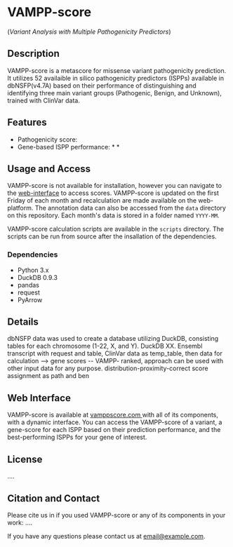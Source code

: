 # VAMPP-score
(_Variant Analysis with Multiple Pathogenicity Predictors_)

## Description
VAMPP-score is a metascore for missense variant pathogenicity prediction. It utilizes 52 availaible in silico pathogenicity predictors (ISPPs) available in dbNSFP(v4.7A) based on their performance of distinguishing and identifying three main variant groups (Pathogenic, Benign, and Unknown), trained with ClinVar data.

## Features
* Pathogenicity score:
* Gene-based ISPP performance:
  *
  *


## Usage and Access
VAMPP-score is not available for installation, however you can navigate to the [web-interface](https://vamppscore.com/) to access scores. VAMPP-score is updated on the first Friday of each month and recalculation are made available on the web-platform. The annotation data can also be accessed from the `data` directory on this repository. Each month's data is stored in a folder named `YYYY-MM`.

VAMPP-score calculation scripts are available in the `scripts` directory. The scripts can be run from source after the insallation of the dependencies.

### Dependencies
* Python 3.x
* DuckDB 0.9.3
* pandas
* request
* PyArrow 

## Details
dbNSFP data was used to create a database utilizing DuckDB, consisting tables for each chromosome (1-22, X, and Y). DuckDB XX. Ensembl transcript with request and table, ClinVar data as temp_table, then data for calculation --> gene scores -- VAMPP- ranked, approach can be used with other input data for any purpose. distribution-proximity-correct score assignment as path and ben

## Web Interface
VAMPP-score is available at [vamppscore.com ](https://vamppscore.com/) with all of its components, with a dynamic interface. You can access the VAMPP-score of a variant, a gene-score for each ISPP based on their prediction performance, and the best-performing ISPPs for your gene of interest.

## License
....

## Citation and Contact
Please cite us in if you used VAMPP-score or any of its components in your work: 
....

If you have any questions please contact us at email@example.com.




